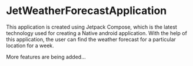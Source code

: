 # JetWeatherForecastApplication

This application is created using Jetpack Compose, which is the latest technology used for creating a Native android application.
With the help of this application, the user can find the weather forecast for a particular location for a week.

More features are being added...
